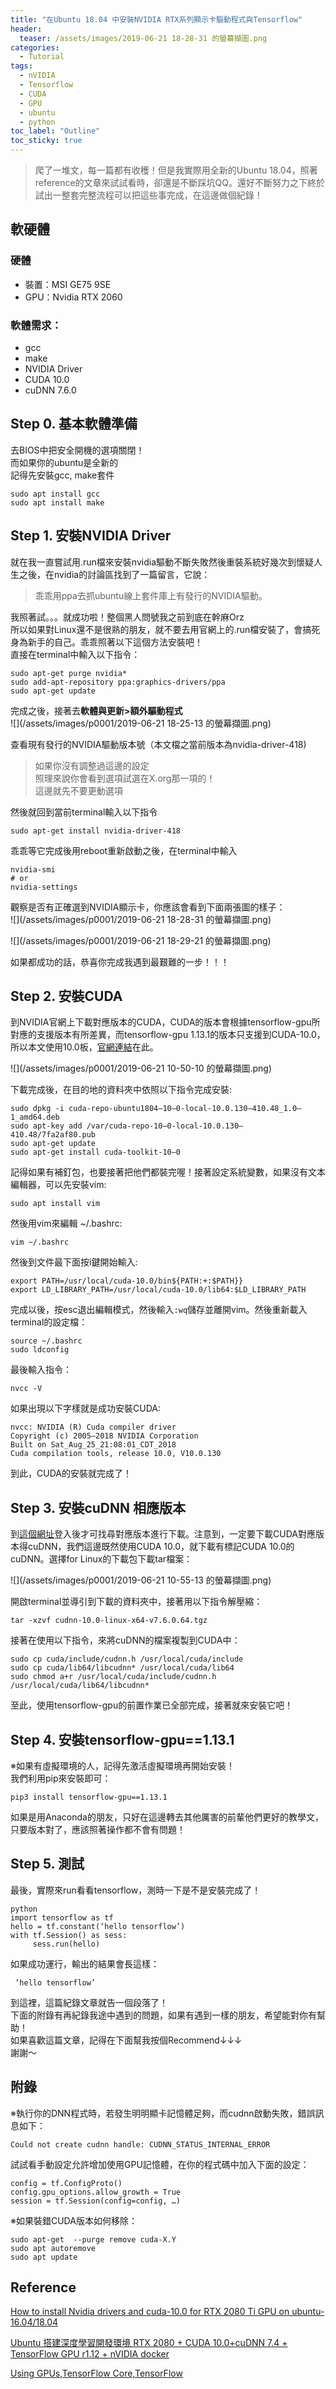 ```yaml
---
title: "在Ubuntu 18.04 中安裝NVIDIA RTX系列顯示卡驅動程式與Tensorflow"
header:
  teaser: /assets/images/2019-06-21 18-28-31 的螢幕擷圖.png
categories:
  - Tutorial
tags:
  - nVIDIA 
  - Tensorflow
  - CUDA
  - GPU
  - ubuntu
  - python
toc_label: "Outline"
toc_sticky: true
---
```


> 爬了一堆文，每一篇都有收穫！但是我實際用全新的Ubuntu 18.04，照著reference的文章來試試看時，卻還是不斷踩坑QQ。還好不斷努力之下終於試出一整套完整流程可以把這些事完成，在這邊做個紀錄！

## 軟硬體
### 硬體
* 裝置：MSI GE75 9SE
* GPU：Nvidia RTX 2060  

### 軟體需求：
* gcc
* make
* NVIDIA Driver
* CUDA 10.0
* cuDNN 7.6.0  


## Step 0. 基本軟體準備
去BIOS中把安全開機的選項關閉！  
而如果你的ubuntu是全新的  
記得先安裝gcc, make套件  
```
sudo apt install gcc
sudo apt install make
```  


## Step 1. 安裝NVIDIA Driver
就在我一直嘗試用.run檔來安裝nvidia驅動不斷失敗然後重裝系統好幾次到懷疑人生之後，在nvidia的討論區找到了一篇留言，它說：  
> 乖乖用ppa去抓ubuntu線上套件庫上有發行的NVIDIA驅動。  

我照著試。。。就成功啦！整個黑人問號我之前到底在幹麻Orz  
所以如果對Linux還不是很熟的朋友，就不要去用官網上的.run檔安裝了，會搞死身為新手的自己。乖乖照著以下這個方法安裝吧！  
直接在terminal中輸入以下指令：  
```
sudo apt-get purge nvidia* 
sudo add-apt-repository ppa:graphics-drivers/ppa 
sudo apt-get update
```  
完成之後，接著去**軟體與更新>額外驅動程式**  
![](/assets/images/p0001/2019-06-21 18-25-13 的螢幕擷圖.png)  

查看現有發行的NVIDIA驅動版本號（本文檔之當前版本為nvidia-driver-418)  
> 如果你沒有調整過這邊的設定  
照理來說你會看到選項試選在X.org那一項的！  
這邊就先不要更動選項  

然後就回到當前terminal輸入以下指令  
```
sudo apt-get install nvidia-driver-418
```
乖乖等它完成後用reboot重新啟動之後，在terminal中輸入  
```
nvidia-smi
# or
nvidia-settings
```  

觀察是否有正確選到NVIDIA顯示卡，你應該會看到下面兩張圖的樣子：  
![](/assets/images/p0001/2019-06-21 18-28-31 的螢幕擷圖.png)  

![](/assets/images/p0001/2019-06-21 18-29-21 的螢幕擷圖.png)  

如果都成功的話，恭喜你完成我遇到最艱難的一步！！！  


## Step 2. 安裝CUDA
到NVIDIA官網上下載對應版本的CUDA，CUDA的版本會根據tensorflow-gpu所對應的支援版本有所差異，而tensorflow-gpu 1.13.1的版本只支援到CUDA-10.0，所以本文使用10.0板，[官網連結](https://developer.nvidia.com/cuda-10.0-download-archive?target_os=Linux&target_arch=x86_64&target_distro=Ubuntu&target_version=1804&target_type=deblocal)在此。  

![](/assets/images/p0001/2019-06-21 10-50-10 的螢幕擷圖.png)  

下載完成後，在目的地的資料夾中依照以下指令完成安裝:
```
sudo dpkg -i cuda-repo-ubuntu1804–10–0-local-10.0.130–410.48_1.0–1_amd64.deb
sudo apt-key add /var/cuda-repo-10–0-local-10.0.130–410.48/7fa2af80.pub
sudo apt-get update
sudo apt-get install cuda-toolkit-10–0
```  

記得如果有補釘包，也要接著把他們都裝完喔！接著設定系統變數，如果沒有文本編輯器，可以先安裝vim:
```
sudo apt install vim
```   
然後用vim來編輯 ~/.bashrc:
```
vim ~/.bashrc
```
然後到文件最下面按i鍵開始輸入:
```
export PATH=/usr/local/cuda-10.0/bin${PATH:+:$PATH}}
export LD_LIBRARY_PATH=/usr/local/cuda-10.0/lib64:$LD_LIBRARY_PATH
```
完成以後，按esc退出編輯模式，然後輸入``:wq``儲存並離開vim。然後重新載入terminal的設定檔：
```
source ~/.bashrc
sudo ldconfig
```
最後輸入指令：
```
nvcc -V
```
如果出現以下字樣就是成功安裝CUDA:
```
nvcc: NVIDIA (R) Cuda compiler driver
Copyright (c) 2005–2018 NVIDIA Corporation
Built on Sat_Aug_25_21:08:01_CDT_2018
Cuda compilation tools, release 10.0, V10.0.130
```
到此，CUDA的安裝就完成了！  


## Step 3. 安裝cuDNN 相應版本
到[這個網址](https://developer.nvidia.com/rdp/cudnn-download)登入後才可找尋對應版本進行下載。注意到，一定要下載CUDA對應版本得cuDNN，我們這邊既然使用CUDA 10.0，就下載有標記CUDA 10.0的cuDNN。選擇for Linux的下載包下載tar檔案：  

![](/assets/images/p0001/2019-06-21 10-55-13 的螢幕擷圖.png)  

開啟terminal並導引到下載的資料夾中，接著用以下指令解壓縮：
```
tar -xzvf cudnn-10.0-linux-x64-v7.6.0.64.tgz
```
接著在使用以下指令，來將cuDNN的檔案複製到CUDA中：
```
sudo cp cuda/include/cudnn.h /usr/local/cuda/include
sudo cp cuda/lib64/libcudnn* /usr/local/cuda/lib64
sudo chmod a+r /usr/local/cuda/include/cudnn.h /usr/local/cuda/lib64/libcudnn*
```
至此，使用tensorflow-gpu的前置作業已全部完成，接著就來安裝它吧！   


## Step 4. 安裝tensorflow-gpu==1.13.1
※如果有虛擬環境的人，記得先激活虛擬環境再開始安裝！  
我們利用pip來安裝即可：
```
pip3 install tensorflow-gpu==1.13.1 
```
如果是用Anaconda的朋友，只好在這邊轉去其他厲害的前輩他們更好的教學文，只要版本對了，應該照著操作都不會有問題！  


## Step 5. 測試
最後，實際來run看看tensorflow，測時一下是不是安裝完成了！
```
python
import tensorflow as tf
hello = tf.constant(‘hello tensorflow’)
with tf.Session() as sess:
     sess.run(hello)
```
如果成功運行，輸出的結果會長這樣：
```
 ‘hello tensorflow’
```
到這裡，這篇紀錄文章就告一個段落了！   
下面的附錄有再紀錄我途中遇到的問題，如果有遇到一樣的朋友，希望能對你有幫助！  
如果喜歡這篇文章，記得在下面幫我按個Recommend↓↓↓  
謝謝～


## 附錄
※執行你的DNN程式時，若發生明明顯卡記憶體足夠，而cudnn啟動失敗，錯誤訊息如下：
```
Could not create cudnn handle: CUDNN_STATUS_INTERNAL_ERROR
```
試試看手動設定允許增加使用GPU記憶體，在你的程式碼中加入下面的設定：
```
config = tf.ConfigProto()
config.gpu_options.allow_growth = True
session = tf.Session(config=config, …)
```
※如果裝錯CUDA版本如何移除：
```
sudo apt-get  --purge remove cuda-X.Y
sudo apt autoremove
sudo apt update
```


## Reference
[How to install Nvidia drivers and cuda-10.0 for RTX 2080 Ti GPU on ubuntu-16.04/18.04](https://medium.com/@avinchintha/how-to-install-nvidia-drivers-and-cuda-10-0-for-rtx-2080-ti-gpu-on-ubuntu-16-04-18-04-ce32e4edf1c0?source=post_page-----6eb58a5da818----------------------)  

[Ubuntu 搭建深度學習開發環境 RTX 2080 + CUDA 10.0+cuDNN 7.4 + TensorFlow GPU r1.12 + nVIDIA docker](https://hackmd.io/@kcchien/BJzHPQdSN?type=view&source=post_page-----6eb58a5da818----------------------)  

[Using GPUs,TensorFlow Core,TensorFlow](https://www.tensorflow.org/guide/using_gpu?hl=zh_cn&source=post_page-----6eb58a5da818----------------------)  


